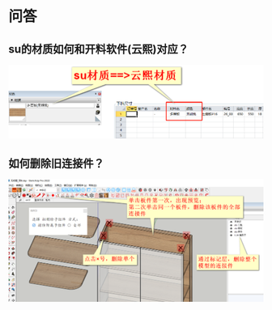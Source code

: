 # 问答
## su的材质如何和开料软件(云熙)对应？
![alt text](images/02.老鱼su拆单插件-su材质和云熙材质对应关系.png)
## 如何删除旧连接件？
![alt text](images/03.问答-image.png)